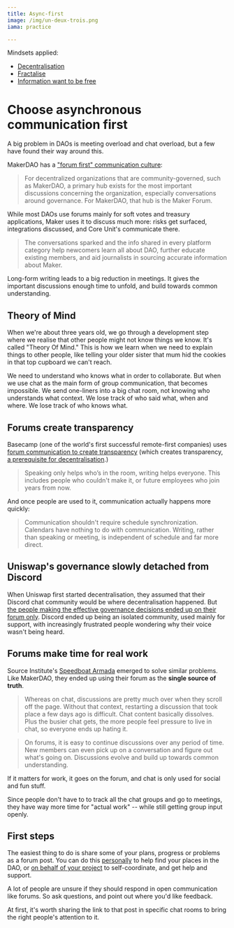 ```yaml
---
title: Async-first
image: /img/un-deux-trois.png
iama: practice

---
```



Mindsets applied: 
- [Decentralisation](/mindsets/decentralisation/)
- [Fractalise](/mindsets/fractal/)
- [Information want to be free](/mindsets/information-wants-to-be-free/)

# Choose asynchronous communication first

A big problem in DAOs is meeting overload and chat overload, but a few have found their way around this.

MakerDAO has a ["forum first" communication culture](https://blog.makerdao.com/why-the-makerdao-forum-is-the-heart-of-the-maker-community/):

> For decentralized organizations that are community-governed, such as MakerDAO, a primary hub exists for the most important discussions concerning the organization, especially conversations around governance. For MakerDAO, that hub is the Maker Forum. 

While most DAOs use forums mainly for soft votes and treasury applications, Maker uses it to discuss much more: risks get surfaced, integrations discussed, and Core Unit's communicate there.

> The conversations sparked and the info shared in every platform category help newcomers learn all about DAO, further educate existing members, and aid journalists in sourcing accurate information about Maker. 

Long-form writing leads to a big reduction in meetings.  It gives the important discussions enough time to unfold, and build towards common understanding.

## Theory of Mind
When we're about three years old, we go through a development step where we realise that other people might not know things we know.  It's called "Theory Of Mind."  This is how we learn when we need to explain things to other people, like telling your older sister that mum hid the cookies in that top cupboard we can't reach.

We need to understand who knows what in order to collaborate. But when we use chat as the main form of group communication, that becomes impossible.  We send one-liners into a big chat room, not knowing who understands what context.  We lose track of who said what, when and where. We lose track of who knows what. 

## Forums create transparency

Basecamp (one of the world's first successful remote-first companies) uses [forum communication to create transparency](https://basecamp.com/guides/how-we-communicate) (which creates transparency, [a prerequisite for decentralisation](/mindsets/information-wants-to-be-free/).)

> Speaking only helps who’s in the room, writing helps everyone. This includes people who couldn't make it, or future employees who join years from now.

And once people are used to it, communication actually happens more quickly:

> Communication shouldn't require schedule synchronization. Calendars have nothing to do with communication. Writing, rather than speaking or meeting, is independent of schedule and far more direct.

## Uniswap's governance slowly detached from Discord 

When Uniswap first started decentralisation, they assumed that their Discord chat community would be where decentralisation happened.  But [the people making the effective governance decisions ended up on their forum only](https://otherinter.net/research/uniswap-offchain-report/).  Discord ended up being an isolated community, used mainly for support, with increasingly frustrated people wondering why their voice wasn't being heard.

## Forums make time for real work
Source Institute's [Speedboat Armada](https://source.institute/collaboration/decentralised-agile/#communication) emerged to solve similar problems.  Like MakerDAO, they ended up using their forum as the **single source of truth**. 

> Whereas on chat, discussions are pretty much over when they scroll off the page. Without that context, restarting a discussion that took place a few days ago is difficult. Chat content basically dissolves. Plus the busier chat gets, the more people feel pressure to live in chat, so everyone ends up hating it.

> On forums, it is easy to continue discussions over any period of time. New members can even pick up on a conversation and figure out what's going on. Discussions evolve and build up towards common understanding.

If it matters for work, it goes on the forum, and chat is only used for social and fun stuff.

Since people don't have to to track all the chat groups and go to meetings, they have way more time for "actual work" -- while still getting group input openly. 

## First steps

The easiest thing to do is share some of your plans, progress or problems as a forum post. You can do this [personally](/practices/check-ins) to help find your places in the DAO, or [on behalf of your project](/practices/small-squads/)  to self-coordinate, and get help and support.

A lot of people are unsure if they should respond in open communication like forums.  So ask questions, and point out where you'd like feedback.  

At first, it's worth sharing the link to that post in specific chat rooms to bring the right people's attention to it.

